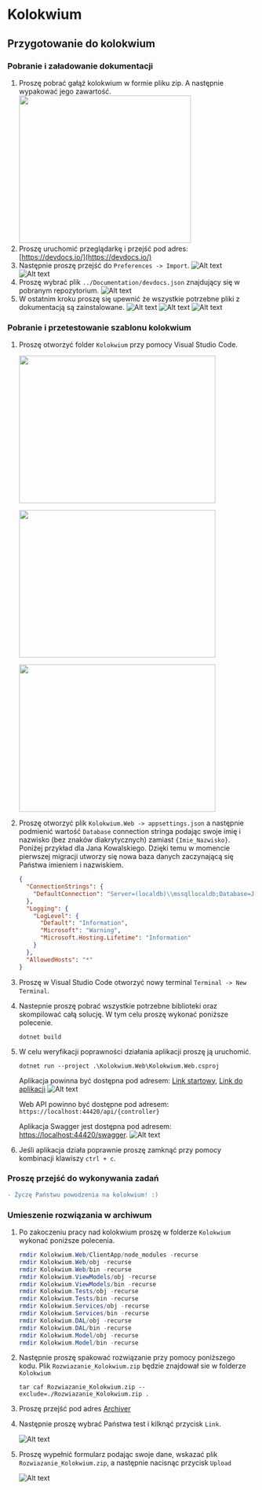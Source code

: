 # Kolokwium
## Przygotowanie do kolokwium
### Pobranie i załadowanie dokumentacji
1) Proszę pobrać gałąź kolokwium w formie pliku zip. A następnie wypakować jego zawartość.
  <img src="Img/download_zip.png" width=350 height=300></img>
2) Proszę uruchomić przeglądarkę i przejść pod adres: [https://devdocs.io/](https://devdocs.io/)
3) Następnie proszę przejść do `Preferences -> Import`.
  ![Alt text](Img/2020_01_17_10_19_11_DevDocs_API_Documentation.png?raw=true)
  ![Alt text](Img/2020_01_17_10_20_08_Preferences_DevDocs.png?raw=true)
4) Proszę wybrać plik `../Documentation/devdocs.json` znajdujący się w pobranym repozytorium.
  ![Alt text](Img/2020_01_17_10_21_04_Otwieranie.png?raw=true)
5) W ostatnim kroku proszę się upewnić że wszystkie potrzebne pliki z dokumentacją są zainstalowane.
  ![Alt text](Img/2020_01_17_10_26_06_PSI.png?raw=true)
  ![Alt text](Img/2020_01_17_10_26_41_DevDocs_API_Documentation.png?raw=true)
  ![Alt text](Img/2020_01_17_10_28_09_Offline_DevDocs.png?raw=true)

### Pobranie i przetestowanie szablonu kolokwium
1) Proszę otworzyć folder `Kolokwium` przy pomocy Visual Studio Code.

    <img src="Img/open_folder.png" width=400 height=300></img>

    <img src="Img/open_folder2.png" width=400 height=300></img>

    <img src="Img/open_folder3.png" width=400 height=300></img>

2) Proszę otworzyć plik `Kolokwium.Web -> appsettings.json` a następnie podmienić wartość `Database` connection stringa podając swoje imię i nazwisko (bez znaków diakrytycznych) zamiast `{Imie_Nazwisko}`. Poniżej przykład dla Jana Kowalskiego. Dzięki temu w momencie pierwszej migracji utworzy się nowa baza danych zaczynającą się Państwa imieniem i nazwiskiem.
    ```json
    {
      "ConnectionStrings": {
        "DefaultConnection": "Server=(localdb)\\mssqllocaldb;Database=Jan_Kowalski_Kolowkium_ZPI_N_AppDb;Trusted_Connection=True;MultipleActiveResultSets=true"
      },
      "Logging": {
        "LogLevel": {
          "Default": "Information",
          "Microsoft": "Warning",
          "Microsoft.Hosting.Lifetime": "Information"
        }
      },
      "AllowedHosts": "*"
    }
    ```
3) Proszę w Visual Studio Code otworzyć nowy terminal `Terminal -> New Terminal`.
    
4) Nastepnie proszę pobrać wszystkie potrzebne biblioteki oraz skompilować całą solucję. W tym celu proszę wykonać poniższe polecenie.

    ```
    dotnet build
    ```
    
5) W celu weryfikacji poprawności działania aplikacji proszę ją uruchomić.

    ```
    dotnet run --project .\Kolokwium.Web\Kolokwium.Web.csproj
    ```

    Aplikacja powinna być dostępna pod adresem: [Link startowy](https://localhost:7000),
    [Link do aplikacji](https://localhost:44420)
    ![Alt text](Img/react_run.png?raw=true)

    Web API powinno być dostępne pod adresem: `https://localhost:44420/api/{controller}` 

    Aplikacja Swagger jest dostępna pod adresem: [https://localhost:44420/swagger](https://localhost:44420/swagger).
    ![Alt text](Img/swagger.png?raw=true)
    
6) Jeśli aplikacja działa poprawnie proszę zamknąć przy pomocy kombinacji klawiszy `ctrl + c`.

### Proszę przejść do wykonywania zadań

```diff
- Życzę Państwu powodzenia na kolokwium! :)
```

### Umieszenie rozwiązania w archiwum
1)  Po zakoczeniu pracy nad kolokwium proszę w folderze `Kolokwium` wykonać poniższe polecenia.
    ```powershell
    rmdir Kolokwium.Web/ClientApp/node_modules -recurse
    rmdir Kolokwium.Web/obj -recurse
    rmdir Kolokwium.Web/bin -recurse
    rmdir Kolokwium.ViewModels/obj -recurse
    rmdir Kolokwium.ViewModels/bin -recurse
    rmdir Kolokwium.Tests/obj -recurse
    rmdir Kolokwium.Tests/bin -recurse
    rmdir Kolokwium.Services/obj -recurse
    rmdir Kolokwium.Services/bin -recurse
    rmdir Kolokwium.DAL/obj -recurse
    rmdir Kolokwium.DAL/bin -recurse
    rmdir Kolokwium.Model/obj -recurse
    rmdir Kolokwium.Model/bin -recurse    
    
    ```
2)  Następnie proszę spakować rozwiązanie przy pomocy poniższego kodu. Plik `Rozwiazanie_Kolokwium.zip` będzie znajdował sie w folderze `Kolokwium`

    ```
    tar caf Rozwiazanie_Kolokwium.zip --exclude=./Rozwiazanie_Kolokwium.zip . 
    ```
    
3)  Proszę przejść pod adres [Archiver](http://ik2a.kik.pcz.czest.pl/archiver/TestArchive/Index)
4)  Następnie proszę wybrać Państwa test i kilknąć przycisk `Link`.

    ![Alt text](Img/ArchiverUpload1.png?raw=true)
    
5)  Proszę wypełnić formularz podając swoje dane, wskazać plik `Rozwiazanie_Kolokwium.zip`, a następnie nacisnąc przycisk `Upload`

    ![Alt text](Img/ArchiverUpload2.png?raw=true)
    
 
